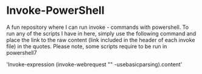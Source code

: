 # Invoke-PowerShell
A fun repository where I can run invoke - commands with powershell.
To run any of the scripts I have in here, simply use the following command and place the link to the raw content (link included in the header of each invoke file) in the quotes. 
Please note, some scripts require to be run in powershell7

'Invoke-expression (invoke-webrequest "" -usebasicparsing).content'
